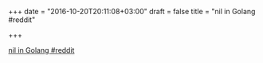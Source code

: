 +++
date = "2016-10-20T20:11:08+03:00"
draft = false
title = "nil in Golang  #reddit"

+++

<p><a href="https://t.co/hCCkjlii6H">nil in Golang  #reddit</a></p>
